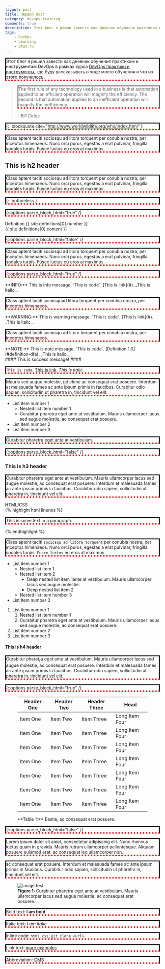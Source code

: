 ```yaml
---
layout: post
title: Первый Пост
category: devops_training
comments: true
description: Этот блог я решил завести как дневник обучения практикам и инструментам DevOps в рамках курса [DevOps практики и инструменты](https://otus.ru/lessons/devops-praktiki-i-instrumenty/) [ВОт](<http://www.example.com>), где буду рассказывать о ходе моего обучения и что из этого получилось. 
tags:
    - DevOps
    - Learning
    - Otus.ru
---
```


Этот блог я решил завести как дневник обучения практикам и инструментам DevOps в рамках курса [DevOps практики и инструменты](https://otus.ru/lessons/devops-praktiki-i-instrumenty/), где буду рассказывать о ходе моего обучения и что из этого получилось. 


>The first rule of any technology used in a business is that automation applied to an efficient operation will magnify the efficiency. The second is that automation applied to an inefficient operation will magnify the inefficiency.
><footer><cite> - Bill Gates</cite></footer>
{: .blockquote cite="http://www.worldwildlife.org/who/index.html" }

Class aptent taciti sociosqu ad litora torquent per conubia nostra, per inceptos himenaeos. 
Nunc orci purus, egestas a erat pulvinar, fringilla sodales turpis. Fusce luctus eu eros at maximus. 

## This is h2 header

Class aptent taciti sociosqu ad litora torquent per conubia nostra, per inceptos himenaeos. 
Nunc orci purus, egestas a erat pulvinar, fringilla sodales turpis. Fusce luctus eu eros at maximus. 


<a name="definition-dfa"></a>
{: .bottomless }

{::options parse_block_html="true" /}

<div class="env-header">
Definition {{ site.definitions[0].number }} 
</div>

<div class="definition alert">
{{ site.definitions[0].content }}
</div>

{::options parse_block_html="false" /}


Class aptent taciti sociosqu ad litora torquent per conubia nostra, per inceptos himenaeos. 
Nunc orci purus, egestas a erat pulvinar, fringilla sodales turpis. Fusce luctus eu eros at maximus. 

{::options parse_block_html="true" /}

<div class="info alert">
**INFO:** This is info message. `This is code`. [This is link](#). _This is italic_.
</div>

Class aptent taciti sociosquad litora torquent per conubia nostra, per inceptos himenaeos. 

<div class="warning alert">
**WARNING:** This is warning message. `This is code`. [This is link](#). _This is italic_.
</div>

Class aptent taciti sociosqu ad litora torquent per conubia nostra, per inceptos himenaeos. 

<div class="note alert">
**NOTE:** This is note message. `This is code`. [Definition 1.0](#definition-dfa). _This is italic_.
</div>

<div class="success alert">
#### This is success message! ####

`This is code`. [This is link](#). _This is italic_.

Mauris sed augue molestie, git clone ac consequat erat posuere. Interdum et malesuada fames ac ante ipsum primis in faucibus. Curabitur odio sapien, sollicitudin ut pharetra in, tincidunt vel elit.

* List item number 1
    * Nested list item number 1
    * Curabitur pharetra eget ante at vestibulum. Mauris ullamcorper lacus sed augue molestie, ac consequat erat posuere.
* List item number 2
* List item number 3

Curabitur pharetra eget ante at vestibulum.  
</div>

{::options parse_block_html="false" /}

### This is h3 header

Curabitur pharetra eget ante at vestibulum. Mauris ullamcorper lacus sed augue molestie, ac consequat erat posuere. Interdum et malesuada fames ac ante ipsum primis in faucibus. Curabitur odio sapien, sollicitudin ut pharetra in, tincidunt vel elit.

<div class="env-header">HTML/CSS</div>
{% highlight html linenos %}
<!DOCTYPE html>
<html>
<head>
   <style>
      p {
          border-style: solid;
          border-bottom: thick dotted #ff0000;
        }
   </style>
</head>
<body>
    <p>This is some text in a paragraph.</p>
</body>
</html>
{% endhighlight %}


Class aptent taciti `sociosqu ad litora torquent` per conubia nostra, per inceptos himenaeos. 
Nunc orci purus, egestas a erat pulvinar, fringilla sodales turpis. `Fusce luctus` eu eros at maximus. 

- List item number 1
    - Nested list item 1
    - Nested list item 2
        - Deep nested list item 1ante at vestibulum. Mauris ullamcorper lacus sed augue molestie.
        - Deep nested list item 2
    - Nested list item number 3
- List item number 3

1. List item number 1
    1. Nested list item number 1
    2. Curabitur pharetra eget ante at vestibulum. Mauris ullamcorper lacus sed augue molestie, ac consequat erat posuere.
2. List item number 2
3. List item number 3


#### This is h4 header

Curabitur pharet<sub>r</sub>a eget ante at vestibulum. Mauris ullamcorper lacus sed augue molestie, ac consequat erat posuere. Interdum et malesuada fames ac ante ipsum primis in faucibus. Curabitur odio sapien, sollicitudin ut pharetra in, tincidunt vel elit.

{::options parse_block_html="true" /}

<figure class="table">

| Header One     | Header Two | Header Three | Head |
| ------------- | ------------- | ----------- | -------- |
| Item One       | Item Two       | Item Three   | Long Item Four   |
| Item One       | Item Two       | Item Three   | Long Item Four   |
| Item One       | Item Two       | Item Three   | Long Item Four   |
| Item One       | Item Two       | Item Three   | Long Item Four   |
| Item One       | Item Two       | Item Three   | Long Item Four   |
| Item One       | Item Two       | Item Three   | Long Item Four   |
| Item One       | Item Two       | Item Three   | Long Item Four   |

<figcaption>
**Table 1:** Eestie, ac consequat erat posuere. 
</figcaption>
</figure>

{::options parse_block_html="false" /}

Lorem ipsum dolor sit amet, consectetur adipiscing elit. Nunc rhoncus luctus quam in gravida.
Mauris rutrum ullamcorper pellentesque. Aliquam posuere euismod erat, ac consequat leo ullamcorper non. 

ac consequat erat posuere. Interdum et malesuada fames ac ante ipsum primis in faucibus. Curabitur odio sapien, sollicitudin ut pharetra in, tincidunt vel elit.

<figure>
<img alt="image test" src="/resources/images/main_front.jpg"/>
<figcaption>
<strong>Figure 1: </strong>Curabitur pharetra eget ante at vestibulum. Mauris ullamcorper lacus sed augue molestie, ac consequat erat posuere. 
</figcaption>
</figure>

Bold text: __I am bold__

Italic text: *I am italic*

Inline code: `html`, `css`, `git clone <url>`.

Link text: [more examples](http://www.dennis-grinch.co.uk)

Abbreviation: <abbr title='Content Management System'>CMS</abbr>
